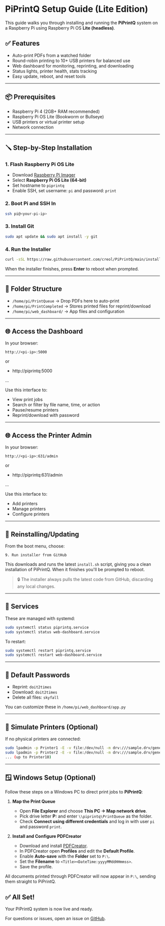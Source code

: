 # PiPrintQ Setup Guide (Lite Edition)

This guide walks you through installing and running the **PiPrintQ** system on a Raspberry Pi using Raspberry Pi OS **Lite (headless)**.

## ✅ Features

* Auto-print PDFs from a watched folder
* Round-robin printing to 10+ USB printers for balanced use
* Web dashboard for monitoring, reprinting, and downloading
* Status lights, printer health, stats tracking
* Easy update, reboot, and reset tools

---

## 📦 Prerequisites

* Raspberry Pi 4 (2GB+ RAM recommended)
* Raspberry Pi OS Lite (Bookworm or Bullseye)
* USB printers or virtual printer setup
* Network connection

---

## 🪛 Step-by-Step Installation

### 1. Flash Raspberry Pi OS Lite

* Download [Raspberry Pi Imager](https://www.raspberrypi.com/software/)
* Select **Raspberry Pi OS Lite (64-bit)**
* Set hostname to `piprintq`
* Enable SSH, set username: `pi` and password: `print`

### 2. Boot Pi and SSH In

```bash
ssh pi@<your-pi-ip>
```

### 3. Install Git

```bash
sudo apt update && sudo apt install -y git
```

### 4. Run the Installer

```bash
curl -sSL https://raw.githubusercontent.com/creol/PiPrintQ/main/install.sh | bash
```

When the installer finishes, press **Enter** to reboot when prompted.


---

## 📂 Folder Structure

* `/home/pi/PrintQueue` → Drop PDFs here to auto-print
* `/home/pi/PrintCompleted` → Stores printed files for reprint/download
* `/home/pi/web_dashboard/` → App files and configuration

---

## 🌐 Access the Dashboard

In your browser:

```
http://<pi-ip>:5000
```
or

* http://piprintq:5000

...

Use this interface to:

* View print jobs
* Search or filter by file name, time, or action
* Pause/resume printers
* Reprint/download with password

---

## 🌐 Access the Printer Admin

In your browser:

```
http://<pi-ip>:631/admin
```
or

* http://piprintq:631/admin

...

Use this interface to:

* Add printers
* Manage printers 
* Configure printers
   
---

## 🔁 Reinstalling/Updating

From the boot menu, choose:

```
9. Run installer from GitHub
```

This downloads and runs the latest `install.sh` script, giving you a clean installation of PiPrintQ. When it finishes you'll be prompted to reboot.

> 🔒 The installer always pulls the latest code from GitHub, discarding any local changes.

---

## 🔧 Services

These are managed with systemd:

```bash
sudo systemctl status piprintq.service
sudo systemctl status web-dashboard.service
```

To restart:

```bash
sudo systemctl restart piprintq.service
sudo systemctl restart web-dashboard.service
```

---

## 🔐 Default Passwords

* Reprint: `doit2times`
* Download: `doit2times`
* Delete all files: `skyfall`

You can customize these in `/home/pi/web_dashboard/app.py`

---

## 🧪 Simulate Printers (Optional)

If no physical printers are connected:

```bash
sudo lpadmin -p Printer1 -E -v file:/dev/null -m drv:///sample.drv/generic.ppd
sudo lpadmin -p Printer2 -E -v file:/dev/null -m drv:///sample.drv/generic.ppd
... (up to Printer10)
```

---

## 🪟 Windows Setup (Optional)

Follow these steps on a Windows PC to direct print jobs to **PiPrintQ**:

1. **Map the Print Queue**
   - Open **File Explorer** and choose **This PC → Map network drive**.
   - Pick drive letter **P:** and enter `\\piprintq\PrintQueue` as the folder.
   - Check **Connect using different credentials** and log in with
     user `pi` and password `print`.

2. **Install and Configure PDFCreator**
   - Download and install [PDFCreator](https://pdfcreator.org/).
   - In PDFCreator open **Profiles** and edit the **Default Profile**.
   - Enable **Auto-save** with the **Folder** set to `P:\`.
   - Set the **Filename** to `<Title><DateTime:yyyyMMddHHmmss>`.
   - Save the profile.

All documents printed through PDFCreator will now appear in `P:\`,
sending them straight to PiPrintQ.

## ✅ All Set!

Your PiPrintQ system is now live and ready.

For questions or issues, open an issue on [GitHub](https://github.com/creol/PiPrintQ).
